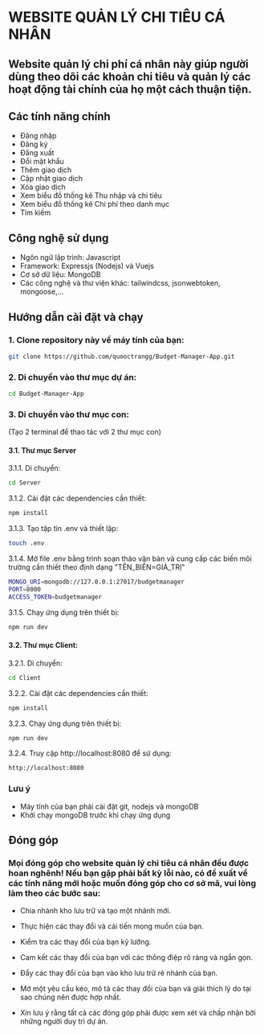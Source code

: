 # WEBSITE QUẢN LÝ CHI TIÊU CÁ NHÂN

## Website quản lý chi phí cá nhân này giúp người dùng theo dõi các khoản chi tiêu và quản lý các hoạt động tài chính của họ một cách thuận tiện.

## Các tính năng chính
- Đăng nhập
- Đăng ký
- Đăng xuất
- Đổi mật khẩu
- Thêm giao dịch
- Cập nhật giao dịch
- Xóa giao dịch
- Xem biểu đồ thống kê Thu nhập và chi tiêu
- Xem biểu đồ thống kê Chi phí theo danh mục
- Tìm kiếm 

## Công nghệ sử dụng
- Ngôn ngữ lập trình: Javascript
- Framework: Expressjs (Nodejs) và Vuejs
- Cơ sở dữ liệu: MongoDB
- Các công nghệ và thư viện khác: tailwindcss, jsonwebtoken, mongoose,...

## Hướng dẫn cài đặt và chạy
### 1. Clone repository này về máy tính của bạn:
```sh
git clone https://github.com/quooctrangg/Budget-Manager-App.git
```
### 2. Di chuyển vào thư mục dự án:
```sh
cd Budget-Manager-App
```
### 3. Di chuyển vào thư mục con:
(Tạo 2 terminal để thao tác với 2 thư mục con)

#### 3.1. Thư mục Server
3.1.1. Di chuyển:
```sh
cd Server
```

3.1.2. Cài đặt các dependencies cần thiết:
```sh
npm install
```

3.1.3. Tạo tập tin .env và thiết lập:
```sh
touch .env
```

3.1.4. Mở file .env bằng trình soạn thảo văn bản và cung cấp các biến môi trường cần thiết theo định dạng "TÊN_BIẾN=GIÁ_TRỊ"
```sh
MONGO_URI=mongodb://127.0.0.1:27017/budgetmanager
PORT=8000
ACCESS_TOKEN=budgetmanager
```

3.1.5. Chạy ứng dụng trên thiết bị:
```sh
npm run dev
```

#### 3.2. Thư mục Client:

3.2.1. Di chuyển:
```sh
cd Client
```

3.2.2. Cài đặt các dependencies cần thiết:
```sh
npm install
```

3.2.3. Chạy ứng dụng trên thiết bị:
```sh
npm run dev
```

3.2.4. Truy cập http://localhost:8080 để sử dụng:
```sh
http://localhost:8080
```

### Lưu ý
- Máy tính của bạn phải cài đặt git, nodejs và mongoDB
- Khởi chạy mongoDB trước khi chạy ứng dụng

## Đóng góp

### Mọi đóng góp cho website quản lý chi tiêu cá nhân đều được hoan nghênh! Nếu bạn gặp phải bất kỳ lỗi nào, có đề xuất về các tính năng mới hoặc muốn đóng góp cho cơ sở mã, vui lòng làm theo các bước sau:

- Chia nhánh kho lưu trữ và tạo một nhánh mới.

- Thực hiện các thay đổi và cải tiến mong muốn của bạn.

- Kiểm tra các thay đổi của bạn kỹ lưỡng.

- Cam kết các thay đổi của bạn với các thông điệp rõ ràng và ngắn gọn.

- Đẩy các thay đổi của bạn vào kho lưu trữ rẽ nhánh của bạn.

- Mở một yêu cầu kéo, mô tả các thay đổi của bạn và giải thích lý do tại sao chúng nên được hợp nhất.

- Xin lưu ý rằng tất cả các đóng góp phải được xem xét và chấp nhận bởi những người duy trì dự án.